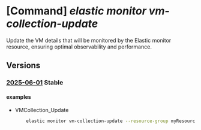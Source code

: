 # [Command] _elastic monitor vm-collection-update_

Update the VM details that will be monitored by the Elastic monitor resource, ensuring optimal observability and performance.

## Versions

### [2025-06-01](/Resources/mgmt-plane/L3N1YnNjcmlwdGlvbnMve30vcmVzb3VyY2Vncm91cHMve30vcHJvdmlkZXJzL21pY3Jvc29mdC5lbGFzdGljL21vbml0b3JzL3t9L3ZtY29sbGVjdGlvbnVwZGF0ZQ==/2025-06-01.xml) **Stable**

<!-- mgmt-plane /subscriptions/{}/resourcegroups/{}/providers/microsoft.elastic/monitors/{}/vmcollectionupdate 2025-06-01 -->

#### examples

- VMCollection_Update
    ```bash
        elastic monitor vm-collection-update --resource-group myResourceGroup --monitor-name myMonitor
    ```
